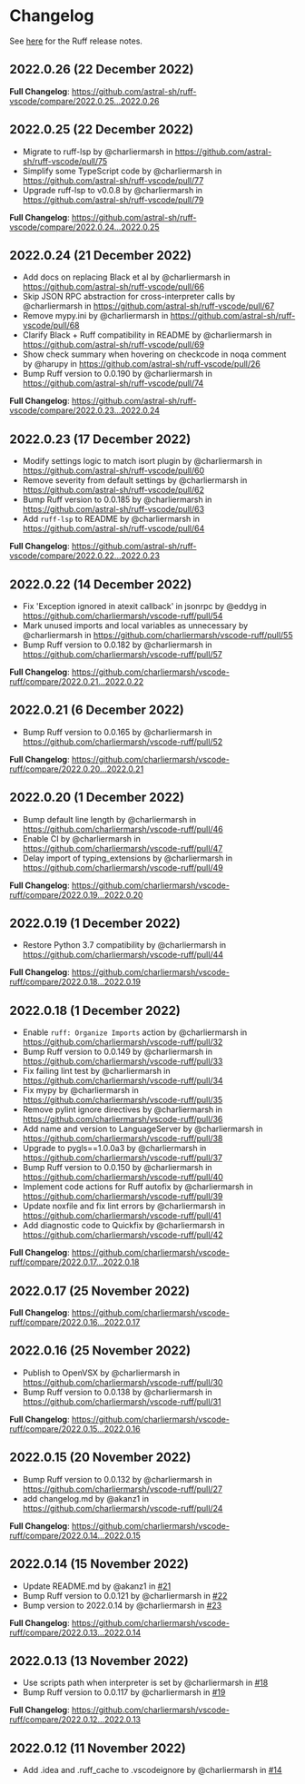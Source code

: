 # Changelog

See [here](https://github.com/charliermarsh/ruff/releases) for the Ruff release notes.

## 2022.0.26 (22 December 2022)

**Full Changelog**: https://github.com/astral-sh/ruff-vscode/compare/2022.0.25...2022.0.26

## 2022.0.25 (22 December 2022)

* Migrate to ruff-lsp by @charliermarsh in https://github.com/astral-sh/ruff-vscode/pull/75
* Simplify some TypeScript code by @charliermarsh in https://github.com/astral-sh/ruff-vscode/pull/77
* Upgrade ruff-lsp to v0.0.8 by @charliermarsh in https://github.com/astral-sh/ruff-vscode/pull/79

**Full Changelog**: https://github.com/astral-sh/ruff-vscode/compare/2022.0.24...2022.0.25

## 2022.0.24 (21 December 2022)

* Add docs on replacing Black et al by @charliermarsh in https://github.com/astral-sh/ruff-vscode/pull/66
* Skip JSON RPC abstraction for cross-interpreter calls by @charliermarsh in https://github.com/astral-sh/ruff-vscode/pull/67
* Remove mypy.ini by @charliermarsh in https://github.com/astral-sh/ruff-vscode/pull/68
* Clarify Black + Ruff compatibility in README by @charliermarsh in https://github.com/astral-sh/ruff-vscode/pull/69
* Show check summary when hovering on checkcode in noqa comment by @harupy in https://github.com/astral-sh/ruff-vscode/pull/26
* Bump Ruff version to 0.0.190 by @charliermarsh in https://github.com/astral-sh/ruff-vscode/pull/74

**Full Changelog**: https://github.com/astral-sh/ruff-vscode/compare/2022.0.23...2022.0.24

## 2022.0.23 (17 December 2022)

* Modify settings logic to match isort plugin by @charliermarsh in https://github.com/astral-sh/ruff-vscode/pull/60
* Remove severity from default settings by @charliermarsh in https://github.com/astral-sh/ruff-vscode/pull/62
* Bump Ruff version to 0.0.185 by @charliermarsh in https://github.com/astral-sh/ruff-vscode/pull/63
* Add `ruff-lsp` to README by @charliermarsh in https://github.com/astral-sh/ruff-vscode/pull/64

**Full Changelog**: https://github.com/astral-sh/ruff-vscode/compare/2022.0.22...2022.0.23

## 2022.0.22 (14 December 2022)

* Fix 'Exception ignored in atexit callback' in jsonrpc by @eddyg in https://github.com/charliermarsh/vscode-ruff/pull/54
* Mark unused imports and local variables as unnecessary by @charliermarsh in https://github.com/charliermarsh/vscode-ruff/pull/55
* Bump Ruff version to 0.0.182 by @charliermarsh in https://github.com/charliermarsh/vscode-ruff/pull/57

**Full Changelog**: https://github.com/charliermarsh/vscode-ruff/compare/2022.0.21...2022.0.22

## 2022.0.21 (6 December 2022)

* Bump Ruff version to 0.0.165 by @charliermarsh in https://github.com/charliermarsh/vscode-ruff/pull/52

**Full Changelog**: https://github.com/charliermarsh/vscode-ruff/compare/2022.0.20...2022.0.21

## 2022.0.20 (1 December 2022)

* Bump default line length by @charliermarsh in https://github.com/charliermarsh/vscode-ruff/pull/46
* Enable CI by @charliermarsh in https://github.com/charliermarsh/vscode-ruff/pull/47
* Delay import of typing_extensions by @charliermarsh in https://github.com/charliermarsh/vscode-ruff/pull/49

**Full Changelog**: https://github.com/charliermarsh/vscode-ruff/compare/2022.0.19...2022.0.20

## 2022.0.19 (1 December 2022)

* Restore Python 3.7 compatibility by @charliermarsh in https://github.com/charliermarsh/vscode-ruff/pull/44

**Full Changelog**: https://github.com/charliermarsh/vscode-ruff/compare/2022.0.18...2022.0.19

## 2022.0.18 (1 December 2022)

* Enable `ruff: Organize Imports` action by @charliermarsh in https://github.com/charliermarsh/vscode-ruff/pull/32
* Bump Ruff version to 0.0.149 by @charliermarsh in https://github.com/charliermarsh/vscode-ruff/pull/33
* Fix failing lint test by @charliermarsh in https://github.com/charliermarsh/vscode-ruff/pull/34
* Fix mypy by @charliermarsh in https://github.com/charliermarsh/vscode-ruff/pull/35
* Remove pylint ignore directives by @charliermarsh in https://github.com/charliermarsh/vscode-ruff/pull/36
* Add name and version to LanguageServer by @charliermarsh in https://github.com/charliermarsh/vscode-ruff/pull/38
* Upgrade to pygls==1.0.0a3 by @charliermarsh in https://github.com/charliermarsh/vscode-ruff/pull/37
* Bump Ruff version to 0.0.150 by @charliermarsh in https://github.com/charliermarsh/vscode-ruff/pull/40
* Implement code actions for Ruff autofix by @charliermarsh in https://github.com/charliermarsh/vscode-ruff/pull/39
* Update noxfile and fix lint errors by @charliermarsh in https://github.com/charliermarsh/vscode-ruff/pull/41
* Add diagnostic code to Quickfix by @charliermarsh in https://github.com/charliermarsh/vscode-ruff/pull/42

**Full Changelog**: https://github.com/charliermarsh/vscode-ruff/compare/2022.0.17...2022.0.18

## 2022.0.17 (25 November 2022)

**Full Changelog**: https://github.com/charliermarsh/vscode-ruff/compare/2022.0.16...2022.0.17

## 2022.0.16 (25 November 2022)

* Publish to OpenVSX by @charliermarsh in https://github.com/charliermarsh/vscode-ruff/pull/30
* Bump Ruff version to 0.0.138 by @charliermarsh in https://github.com/charliermarsh/vscode-ruff/pull/31

**Full Changelog**: https://github.com/charliermarsh/vscode-ruff/compare/2022.0.15...2022.0.16

## 2022.0.15 (20 November 2022)

* Bump Ruff version to 0.0.132 by @charliermarsh in https://github.com/charliermarsh/vscode-ruff/pull/27
* add changelog.md by @akanz1 in https://github.com/charliermarsh/vscode-ruff/pull/24

**Full Changelog**: https://github.com/charliermarsh/vscode-ruff/compare/2022.0.14...2022.0.15

## 2022.0.14 (15 November 2022)

* Update README.md by @akanz1 in [#21](https://github.com/charliermarsh/vscode-ruff/pull/21)
* Bump Ruff version to 0.0.121 by @charliermarsh in [#22](https://github.com/charliermarsh/vscode-ruff/pull/22)
* Bump version to 2022.0.14 by @charliermarsh in [#23](https://github.com/charliermarsh/vscode-ruff/pull/23)

**Full Changelog**: https://github.com/charliermarsh/vscode-ruff/compare/2022.0.13...2022.0.14

## 2022.0.13 (13 November 2022)

* Use scripts path when interpreter is set by @charliermarsh in [#18](https://github.com/charliermarsh/vscode-ruff/pull/18)
* Bump Ruff version to 0.0.117 by @charliermarsh in [#19](https://github.com/charliermarsh/vscode-ruff/pull/19)

**Full Changelog**: https://github.com/charliermarsh/vscode-ruff/compare/2022.0.12...2022.0.13

## 2022.0.12 (11 November 2022)

* Add .idea and .ruff_cache to .vscodeignore by @charliermarsh in [#14](https://github.com/charliermarsh/vscode-ruff/pull/14)
